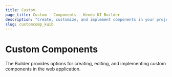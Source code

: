 ```yaml
---
title: Custom
page_title: Custom - Components - Kendo UI Builder
description: "Create, customize, and implement components in your project when working with the Kendo UI Builder tool for creating and managing Angular and AngularJS-based web applications."
slug: customcomp_kuib
---
```


# Custom Components

The Builder provides options for creating, editing, and implementing custom components in the web application.
